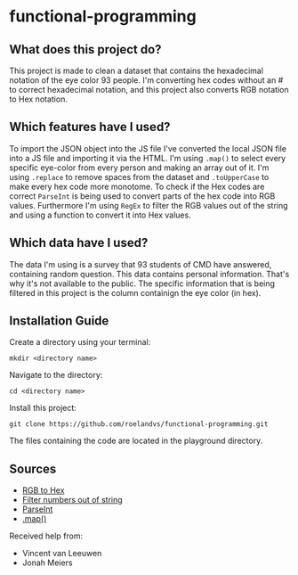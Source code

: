 # functional-programming
## What does this project do?
This project is made to clean a dataset that contains the hexadecimal notation of the eye color 93 people. I'm converting hex codes without an # to correct hexadecimal notation, and this project also converts RGB notation to Hex notation. 

## Which features have I used?
To import the JSON object into the JS file I've converted the local JSON file into a JS file and importing it via the HTML. I'm using `.map()` to select every specific eye-color from every person and making an array out of it. I'm using `.replace` to remove spaces from the dataset and `.toUpperCase` to make every hex code more monotome. To check if the Hex codes are correct `ParseInt` is being used to convert parts of the hex code into RGB values. Furthermore I'm using `RegEx` to filter the RGB values out of the string and using a function to convert it into Hex values.

## Which data have I used?
The data I'm using is a survey that 93 students of CMD have answered, containing random question. This data contains personal information. That's why it's not available to the public. The specific information that is being filtered in this project is the column containign the eye color (in hex).

## Installation Guide
Create a directory using your terminal:
```
mkdir <directory name>
```

Navigate to the directory:
```
cd <directory name>
```

Install this project:
```
git clone https://github.com/roelandvs/functional-programming.git
```

The files containing the code are located in the playground directory.


## Sources
- [RGB to Hex](https://www.w3docs.com/snippets/javascript/how-to-convert-rgb-to-hex-and-vice-versa.html)
- [Filter numbers out of string](https://stackoverflow.com/questions/3977256/javascript-how-to-extract-multiple-numbers-from-a-string)
- [ParseInt](https://developer.mozilla.org/en-US/docs/Web/JavaScript/Reference/Global_Objects/parseInt)
- [.map()](https://developer.mozilla.org/nl/docs/Web/JavaScript/Reference/Global_Objects/Array/map)

Received help from:
- Vincent van Leeuwen
- Jonah Meiers
